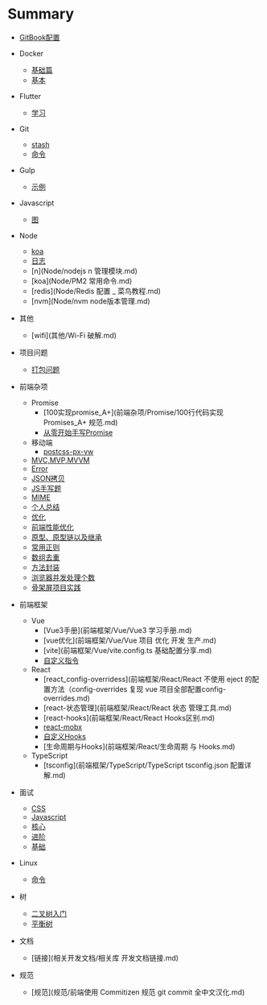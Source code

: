 # Summary

* [GitBook配置](README.md)
* Docker
    * [基础篇](Docker/基础篇.md)
    * [基本](Docker/基本.md)
* Flutter
    * [学习](Flutter/学习.md)
* Git
    * [stash](Git/stash.md)
    * [命令](Git/命令.md)
* Gulp
    * [示例](Gulp/demo.md)
* Javascript
    * [图](JavaScript学习图谱/picture.md)
* Node
    * [koa](Node/Koa.js，离不开这十个中间件.md)
    * [日志](Node/koa添加日志管理模块.md)
    * [n](Node/nodejs n 管理模块.md)
    * [koa](Node/PM2 常用命令.md)
    * [redis](Node/Redis 配置 _ 菜鸟教程.md)
    * [nvm](Node/nvm node版本管理.md)
* 其他
    * [wifi](其他/Wi-Fi 破解.md)

* 项目问题
  * [打包问题](项目问题/打包.md)
* 前端杂项
    * Promise
      * [100实现promise_A+](前端杂项/Promise/100行代码实现 Promises_A+ 规范.md)
      * [从零开始手写Promise](前端杂项/Promise/从零开始手写Promise.md)
    * 移动端
        * [postcss-px-vw](前端杂项/移动端/postcss-px-to-vw.md)
    * [MVC,MVP,MVVM](前端杂项/MVC.md)
    * [Error](前端杂项/Error.md)
    * [JSON拷贝](前端杂项/JSON.parse实现深拷贝的弊端.md)
    * [JS手写题](前端杂项/JS手写题.md)
    * [MIME](前端杂项/MIME.md)
    * [个人总结](前端杂项/个人总结.md)
    * [优化](前端杂项/优化.md)
    * [前端性能优化](前端杂项/前端性能优化.md)
    * [原型、原型链以及继承](前端杂项/原型、原型链以及继承.md)
    * [常用正则](前端杂项/常用正则.md)
    * [数组去重](前端杂项/数组去重.md)
    * [方法封装](前端杂项/方法封装.md)
    * [浏览器并发处理个数](前端杂项/浏览器并发处理个数.md)
    * [骨架屏项目实践](前端杂项/骨架屏项目实践.md)
* 前端框架
    * Vue
      * [Vue3手册](前端框架/Vue/Vue3 学习手册.md)
      * [vue优化](前端框架/Vue/Vue 项目 优化 开发 生产.md)
      * [vite](前端框架/Vue/vite.config.ts 基础配置分享.md)
      * [自定义指令](前端框架/Vue/directives.md)
    * React 
      * [react_config-overridess](前端框架/React/React 不使用 eject 的配置方法（config-overrides 复现 vue 项目全部配置config-overrides.md)
      * [react-状态管理](前端框架/React/React 状态 管理工具.md)
      * [react-hooks](前端框架/React/React Hooks区别.md)
      * [react-mobx](前端框架/React/Mobx使用.md)
      * [自定义Hooks](前端框架/React/自定义Hooks.md)
      * [生命周期与Hooks](前端框架/React/生命周期 与 Hooks.md)
    * TypeScript
      * [tsconfig](前端框架/TypeScript/TypeScript tsconfig.json 配置详解.md)
* 面试
  * [CSS](前端面试/CSS.md)
  * [Javascript](前端面试/Javascript.md)
  * [核心](前端面试/前端核心.md)
  * [进阶](前端面试/前端进阶.md)
  * [基础](前端面试/基础知识.md)
* Linux
  * [命令](Linux/命令.md)
* 树
  * [二叉树入门](树/二叉树入门.md)
  * [平衡树](树/平衡树.md)
* 文档
  * [链接](相关开发文档/相关库 开发文档链接.md)
* 规范
  * [规范](规范/前端使用 Commitizen 规范 git commit 全中文汉化.md)